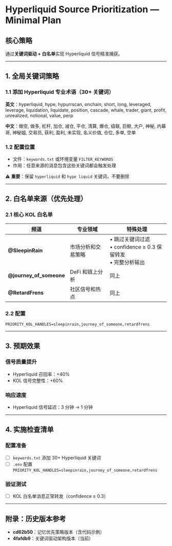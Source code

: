 # Hyperliquid Source Prioritization — Minimal Plan

## 核心策略
通过**关键词驱动 + 白名单**实现 Hyperliquid 信号精准捕获。

---

## 1. 全局关键词策略

### 1.1 添加 Hyperliquid 专业术语（30+ 关键词）

**英文**：hyperliquid, hype, hypurrscan, onchain, short, long, leveraged, leverage, liquidation, liquidate, position, cascade, whale, trader, giant, profit, unrealized, notional, value, perp

**中文**：做空, 做多, 杠杆, 加仓, 减仓, 平仓, 清算, 爆仓, 级联, 巨鲸, 大户, 神秘, 内幕哥, 神秘姐, 交易员, 获利, 盈利, 未实现, 名义价值, 仓位, 多单, 空单

### 1.2 配置位置
- 文件：`keywords.txt` 或环境变量 `FILTER_KEYWORDS`
- 作用：任意来源的消息包含这些关键词都会触发处理

⚠️ **重要**：保留 `hyperliquid` 和 `hype liquid` 关键词，不要删除

---

## 2. 白名单来源（优先处理）

### 2.1 核心 KOL 白名单

| 频道 | 专业领域 | 特殊处理 |
|-----|---------|---------|
| **@SleepinRain** | 市场分析和交易策略 | • 跳过关键词过滤<br>• confidence ≥ 0.3 保留转发<br>• 完整分析输出 |
| **@journey_of_someone** | DeFi 和链上分析 | 同上 |
| **@RetardFrens** | 社区信号和热点 | 同上 |

### 2.2 配置
```
PRIORITY_KOL_HANDLES=sleepinrain,journey_of_someone,retardfrens
```

---

## 3. 预期效果

### 信号质量提升
- Hyperliquid 召回率：+40%
- KOL 信号完整性：+60%

### 响应速度
- Hyperliquid 信号延迟：3 分钟 → 1 分钟

---

## 4. 实施检查清单

### 配置准备
- [ ] `keywords.txt` 添加 30+ Hyperliquid 关键词
- [ ] `.env` 配置 `PRIORITY_KOL_HANDLES=sleepinrain,journey_of_someone,retardfrens`

### 验证测试
- [ ] KOL 白名单消息正常转发（confidence ≥ 0.3）

---

## 附录：历史版本参考
- **cd62b50**：记忆优先策略版本（含代码示例）
- **4fafdb9**：关键词驱动架构版本（当前）

